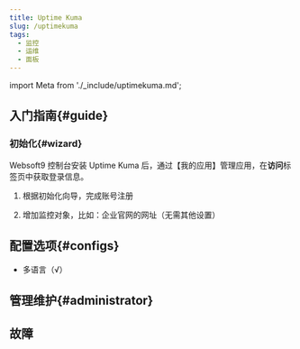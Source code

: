 ```yaml
---
title: Uptime Kuma
slug: /uptimekuma
tags:
  - 监控
  - 运维
  - 面板
---
```


import Meta from './_include/uptimekuma.md';

<Meta name="meta" />

## 入门指南{#guide}

### 初始化{#wizard}

Websoft9 控制台安装 Uptime Kuma 后，通过【我的应用】管理应用，在**访问**标签页中获取登录信息。  

1. 根据初始化向导，完成账号注册

2. 增加监控对象，比如：企业官网的网址（无需其他设置）


## 配置选项{#configs}

- 多语言（√）

## 管理维护{#administrator}

## 故障